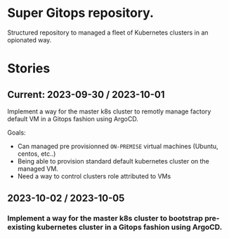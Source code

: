 # Super Gitops repository.

Structured repository to managed a fleet of Kubernetes clusters in an opionated way.

# Stories

## Current: 2023-09-30 / 2023-10-01

Implement a way for the master k8s cluster to remotly manage factory default VM in a Gitops fashion using ArgoCD.

Goals:

- Can managed pre provisionned `ON-PREMISE` virtual machines (Ubuntu, centos, etc..)
- Being able to provision standard default kubernetes cluster on the managed VM.
- Need a way to control clusters role attributed to VMs

## 2023-10-02 / 2023-10-05

### Implement a way for the master k8s cluster to bootstrap pre-existing kubernetes cluster in a Gitops fashion using ArgoCD.
